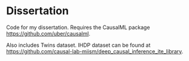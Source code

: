 # Dissertation

Code for my dissertation. Requires the CausalML package https://github.com/uber/causalml.

Also includes Twins dataset. IHDP dataset can be found at https://github.com/causal-lab-miism/deep_causal_inference_ite_library.
